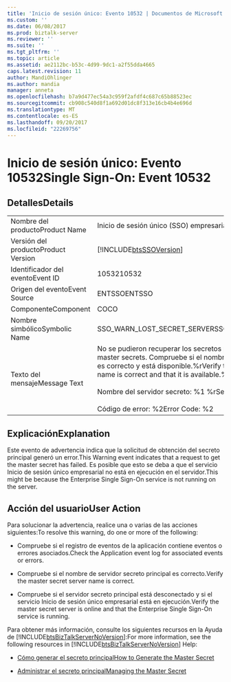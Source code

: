 ```yaml
---
title: 'Inicio de sesión único: Evento 10532 | Documentos de Microsoft'
ms.custom: ''
ms.date: 06/08/2017
ms.prod: biztalk-server
ms.reviewer: ''
ms.suite: ''
ms.tgt_pltfrm: ''
ms.topic: article
ms.assetid: ae2112bc-b53c-4d99-9dc1-a2f55dda4665
caps.latest.revision: 11
author: MandiOhlinger
ms.author: mandia
manager: anneta
ms.openlocfilehash: b7a9d477ec54a3c959f2afdf4c687c65b88523ec
ms.sourcegitcommit: cb908c540d8f1a692d01dc8f313e16cb4b4e696d
ms.translationtype: MT
ms.contentlocale: es-ES
ms.lasthandoff: 09/20/2017
ms.locfileid: "22269756"
---
```

# <a name="single-sign-on-event-10532"></a><span data-ttu-id="9594c-102">Inicio de sesión único: Evento 10532</span><span class="sxs-lookup"><span data-stu-id="9594c-102">Single Sign-On: Event 10532</span></span>
## <a name="details"></a><span data-ttu-id="9594c-103">Detalles</span><span class="sxs-lookup"><span data-stu-id="9594c-103">Details</span></span>  
  
|||  
|-|-|  
|<span data-ttu-id="9594c-104">Nombre del producto</span><span class="sxs-lookup"><span data-stu-id="9594c-104">Product Name</span></span>|<span data-ttu-id="9594c-105">Inicio de sesión único (SSO) empresarial</span><span class="sxs-lookup"><span data-stu-id="9594c-105">Enterprise Single Sign-On</span></span>|  
|<span data-ttu-id="9594c-106">Versión del producto</span><span class="sxs-lookup"><span data-stu-id="9594c-106">Product Version</span></span>|[!INCLUDE[btsSSOVersion](../includes/btsssoversion-md.md)]|  
|<span data-ttu-id="9594c-107">Identificador del evento</span><span class="sxs-lookup"><span data-stu-id="9594c-107">Event ID</span></span>|<span data-ttu-id="9594c-108">10532</span><span class="sxs-lookup"><span data-stu-id="9594c-108">10532</span></span>|  
|<span data-ttu-id="9594c-109">Origen del evento</span><span class="sxs-lookup"><span data-stu-id="9594c-109">Event Source</span></span>|<span data-ttu-id="9594c-110">ENTSSO</span><span class="sxs-lookup"><span data-stu-id="9594c-110">ENTSSO</span></span>|  
|<span data-ttu-id="9594c-111">Componente</span><span class="sxs-lookup"><span data-stu-id="9594c-111">Component</span></span>|<span data-ttu-id="9594c-112">CO</span><span class="sxs-lookup"><span data-stu-id="9594c-112">CO</span></span>|  
|<span data-ttu-id="9594c-113">Nombre simbólico</span><span class="sxs-lookup"><span data-stu-id="9594c-113">Symbolic Name</span></span>|<span data-ttu-id="9594c-114">SSO_WARN_LOST_SECRET_SERVER</span><span class="sxs-lookup"><span data-stu-id="9594c-114">SSO_WARN_LOST_SECRET_SERVER</span></span>|  
|<span data-ttu-id="9594c-115">Texto del mensaje</span><span class="sxs-lookup"><span data-stu-id="9594c-115">Message Text</span></span>|<span data-ttu-id="9594c-116">No se pudieron recuperar los secretos principales.</span><span class="sxs-lookup"><span data-stu-id="9594c-116">Failed to retrieve master secrets.</span></span> <span data-ttu-id="9594c-117">Compruebe si el nombre del servidor secreto principal es correcto y está disponible.%r</span><span class="sxs-lookup"><span data-stu-id="9594c-117">Verify that the master secret server name is correct and that it is available.%r</span></span><br /><br /> <span data-ttu-id="9594c-118">Nombre del servidor secreto: %1 %r</span><span class="sxs-lookup"><span data-stu-id="9594c-118">Secret Server Name: %1%r</span></span><br /><br /> <span data-ttu-id="9594c-119">Código de error: %2</span><span class="sxs-lookup"><span data-stu-id="9594c-119">Error Code: %2</span></span>|  
  
## <a name="explanation"></a><span data-ttu-id="9594c-120">Explicación</span><span class="sxs-lookup"><span data-stu-id="9594c-120">Explanation</span></span>  
 <span data-ttu-id="9594c-121">Este evento de advertencia indica que la solicitud de obtención del secreto principal generó un error.</span><span class="sxs-lookup"><span data-stu-id="9594c-121">This Warning event indicates that a request to get the master secret has failed.</span></span> <span data-ttu-id="9594c-122">Es posible que esto se deba a que el servicio Inicio de sesión único empresarial no está en ejecución en el servidor.</span><span class="sxs-lookup"><span data-stu-id="9594c-122">This might be because the Enterprise Single Sign-On service is not running on the server.</span></span>  
  
## <a name="user-action"></a><span data-ttu-id="9594c-123">Acción del usuario</span><span class="sxs-lookup"><span data-stu-id="9594c-123">User Action</span></span>  
 <span data-ttu-id="9594c-124">Para solucionar la advertencia, realice una o varias de las acciones siguientes:</span><span class="sxs-lookup"><span data-stu-id="9594c-124">To resolve this warning, do one or more of the following:</span></span>  
  
-   <span data-ttu-id="9594c-125">Compruebe si el registro de eventos de la aplicación contiene eventos o errores asociados.</span><span class="sxs-lookup"><span data-stu-id="9594c-125">Check the Application event log for associated events or errors.</span></span>  
  
-   <span data-ttu-id="9594c-126">Compruebe si el nombre de servidor secreto principal es correcto.</span><span class="sxs-lookup"><span data-stu-id="9594c-126">Verify the master secret server name is correct.</span></span>  
  
-   <span data-ttu-id="9594c-127">Compruebe si el servidor secreto principal está desconectado y si el servicio Inicio de sesión único empresarial está en ejecución.</span><span class="sxs-lookup"><span data-stu-id="9594c-127">Verify the master secret server is online and that the Enterprise Single Sign-On service is running.</span></span>  
  
 <span data-ttu-id="9594c-128">Para obtener más información, consulte los siguientes recursos en la Ayuda de [!INCLUDE[btsBizTalkServerNoVersion](../includes/btsbiztalkservernoversion-md.md)]:</span><span class="sxs-lookup"><span data-stu-id="9594c-128">For more information, see the following resources in [!INCLUDE[btsBizTalkServerNoVersion](../includes/btsbiztalkservernoversion-md.md)] Help:</span></span>  
  
-   [<span data-ttu-id="9594c-129">Cómo generar el secreto principal</span><span class="sxs-lookup"><span data-stu-id="9594c-129">How to Generate the Master Secret</span></span>](../core/how-to-generate-the-master-secret.md)  
  
-   [<span data-ttu-id="9594c-130">Administrar el secreto principal</span><span class="sxs-lookup"><span data-stu-id="9594c-130">Managing the Master Secret</span></span>](../core/managing-the-master-secret.md)